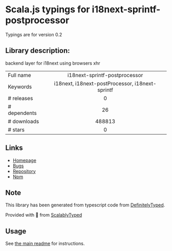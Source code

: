 
# Scala.js typings for i18next-sprintf-postprocessor

Typings are for version 0.2

## Library description:
backend layer for i18next using browsers xhr

|                    |                 |
| ------------------ | :-------------: |
| Full name          | i18next-sprintf-postprocessor |
| Keywords           | i18next, i18next-postProcessor, i18next-sprintf |
| # releases         | 0 |
| # dependents       | 26 |
| # downloads        | 488813 |
| # stars            | 0 |

## Links
- [Homepage](https://github.com/i18next/i18next-sprintf-postProcessor)
- [Bugs](https://github.com/i18next/i18next-sprintf-postProcessor)
- [Repository](https://github.com/i18next/i18next-sprintf-postProcessor)
- [Npm](https://www.npmjs.com/package/i18next-sprintf-postprocessor)
    


## Note
This library has been generated from typescript code from [DefinitelyTyped](https://definitelytyped.org).

Provided with :purple_heart: from [ScalablyTyped](https://github.com/oyvindberg/ScalablyTyped)

## Usage
See [the main readme](../../readme.md) for instructions.


